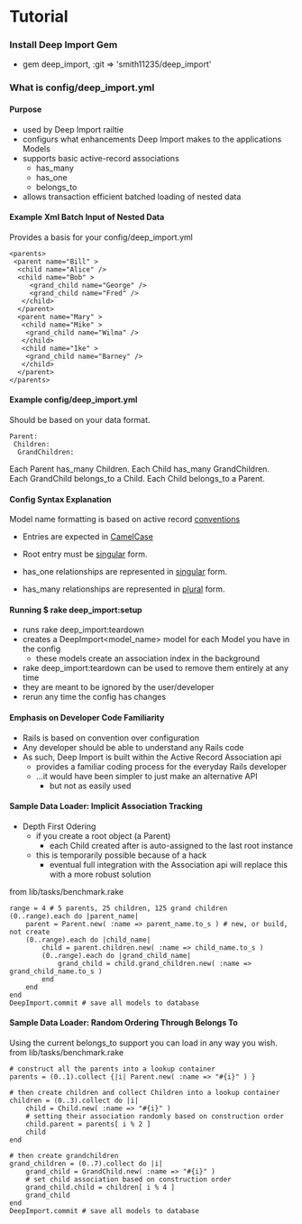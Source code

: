 # Tutorial

### Install Deep Import Gem

- gem deep_import, :git => 'smith11235/deep_import'

### What is config/deep_import.yml

#### Purpose
- used by Deep Import railtie
- configurs what enhancements Deep Import makes to the applications Models
- supports basic active-record associations
	- has_many
	- has_one
	- belongs_to
- allows transaction efficient batched loading of nested data

#### Example Xml Batch Input of Nested Data
Provides a basis for your config/deep_import.yml

    <parents>
     <parent name="Bill" >
      <child name="Alice" />
      <child name="Bob" >
         <grand_child name="George" />
         <grand_child name="Fred" />
       </child>
      </parent>
      <parent name="Mary" >
       <child name="Mike" >
        <grand_child name="Wilma" />
       </child>
       <child name="Ike" >
        <grand_child name="Barney" />
       </child>
      </parent>
    </parents>

#### Example config/deep_import.yml 
Should be based on your data format.

    Parent:
     Children:
      GrandChildren:

Each Parent has_many Children.  Each Child has_many GrandChildren.<br />
Each GrandChild belongs_to a Child.  Each Child belongs_to a Parent.

#### Config Syntax Explanation
Model name formatting is based on active record [conventions](http://api.rubyonrails.org/classes/ActiveSupport/Inflector.html)
- Entries are expected in [CamelCase](http://api.rubyonrails.org/classes/ActiveSupport/Inflector.html#method-i-camelize)

- Root entry must be [singular](http://api.rubyonrails.org/classes/ActiveSupport/Inflector.html#method-i-singularize) form.
- has_one relationships are represented in [singular](http://api.rubyonrails.org/classes/ActiveSupport/Inflector.html#method-i-singularize) form.
- has_many relationships are represented in [plural](http://api.rubyonrails.org/classes/ActiveSupport/Inflector.html#method-i-pluralize) form.

#### Running $ rake deep_import:setup
- runs rake deep_import:teardown
- creates a DeepImport<model_name> model for each Model you have in the config
	- these models create an association index in the background
- rake deep_import:teardown can be used to remove them entirely at any time
- they are meant to be ignored by the user/developer
- rerun any time the config has changes

#### Emphasis on Developer Code Familiarity
- Rails is based on convention over configuration
- Any developer should be able to understand any Rails code
- As such, Deep Import is built within the Active Record Association api
	- provides a familiar coding process for the everyday Rails developer
	- ...it would have been simpler to just make an alternative API
		- but not as easily used

#### Sample Data Loader: Implicit Association Tracking
- Depth First Odering 
	- if you create a root object (a Parent)
		- each Child created after is auto-assigned to the last root instance
	- this is temporarily possible because of a hack
		- eventual full integration with the Association api will replace this with a more robust solution

from lib/tasks/benchmark.rake

	range = 4 # 5 parents, 25 children, 125 grand children 
	(0..range).each do |parent_name|
		parent = Parent.new( :name => parent_name.to_s ) # new, or build, not create
		(0..range).each do |child_name|
			child = parent.children.new( :name => child_name.to_s )
			(0..range).each do |grand_child_name|
				grand_child = child.grand_children.new( :name => grand_child_name.to_s )
			end
		end
	end
	DeepImport.commit # save all models to database

#### Sample Data Loader: Random Ordering Through Belongs To
Using the current belongs_to support you can load in any way you wish.
from lib/tasks/benchmark.rake

	# construct all the parents into a lookup container
	parents = (0..1).collect {|i| Parent.new( :name => "#{i}" ) }

	# then create children and collect Children into a lookup container
	children = (0..3).collect do |i| 
		child = Child.new( :name => "#{i}" )
		# setting their association randomly based on construction order
		child.parent = parents[ i % 2 ]
		child
	end

	# then create grandchildren
	grand_children = (0..7).collect do |i|
		grand_child = GrandChild.new( :name => "#{i}" ) 
		# set child association based on construction order
		grand_child.child = children[ i % 4 ]
		grand_child
	end
	DeepImport.commit # save all models to database
